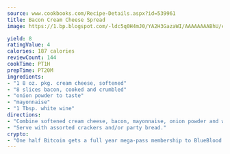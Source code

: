 ```yaml
---
source: www.cookbooks.com/Recipe-Details.aspx?id=539961
title: Bacon Cream Cheese Spread
image: https://1.bp.blogspot.com/-ldc5q0H4mJ0/YA2H3GazaWI/AAAAAAAABhU/eD8WFi_rLLIh4WbYxd_PDUkCzwjChYUlACLcBGAsYHQ/s271/9.png

yield: 8
ratingValue: 4
calories: 187 calories
reviewCount: 144
cookTime: PT1H
prepTime: PT20M
ingredients:
- "1 8 oz. pkg. cream cheese, softened"
- "8 slices bacon, cooked and crumbled"
- "onion powder to taste"
- "mayonnaise"
- "1 Tbsp. white wine"
directions:
- "Combine softened cream cheese, bacon, mayonnaise, onion powder and wine to spreading consistency."
- "Serve with assorted crackers and/or party bread."
crypto:
- "One half Bitcoin gets a full year mega-pass membership to BlueBlood."
---
```

